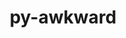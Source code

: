 ---
title: "py-awkward"
layout: cache
categories: [package, develop]
meta: {"compilers": ["none"], "num_specs": 13, "num_specs_by_stack": {"hep": 13, "root": 13}, "oss": ["ubuntu22.04"], "platforms": ["linux"], "stacks": ["hep", "root"], "targets": ["x86_64_v3"], "versions": ["1.10.3"]}
spec_details: [{"compiler": "none", "hash": "4nvt6ereq6efhi63sz7okovily5jjrrl", "os": "ubuntu22.04", "platform": "linux", "size": "-", "stacks": ["hep", "root"], "target": "x86_64_v3", "variants": ["build_system=python_pip"], "versions": ["1.10.3"]}, {"compiler": "none", "hash": "4whbjjo423qjoqg4wshnvrpdxd34hgg2", "os": "ubuntu22.04", "platform": "linux", "size": "-", "stacks": ["hep", "root"], "target": "x86_64_v3", "variants": ["build_system=python_pip"], "versions": ["1.10.3"]}, {"compiler": "none", "hash": "byots36skoumf6yiy4vk62xtwqjbtmqs", "os": "ubuntu22.04", "platform": "linux", "size": "-", "stacks": ["hep", "root"], "target": "x86_64_v3", "variants": ["build_system=python_pip"], "versions": ["1.10.3"]}, {"compiler": "none", "hash": "d6obxpa5amd6muuhkutkxbmexzu5jlne", "os": "ubuntu22.04", "platform": "linux", "size": "-", "stacks": ["hep", "root"], "target": "x86_64_v3", "variants": ["build_system=python_pip"], "versions": ["1.10.3"]}, {"compiler": "none", "hash": "g4pj7zakjhgeo763omdab35unjavig2r", "os": "ubuntu22.04", "platform": "linux", "size": "-", "stacks": ["hep", "root"], "target": "x86_64_v3", "variants": ["build_system=python_pip"], "versions": ["1.10.3"]}, {"compiler": "none", "hash": "hstuukcbzqmnp7gh5koxqg4nebrdxcz2", "os": "ubuntu22.04", "platform": "linux", "size": "-", "stacks": ["hep", "root"], "target": "x86_64_v3", "variants": ["build_system=python_pip"], "versions": ["1.10.3"]}, {"compiler": "none", "hash": "jgp4koainhqwen72ogqetnigs4jrie5r", "os": "ubuntu22.04", "platform": "linux", "size": "-", "stacks": ["hep", "root"], "target": "x86_64_v3", "variants": ["build_system=python_pip"], "versions": ["1.10.3"]}, {"compiler": "none", "hash": "nr3qtepcejqcfqudbkv4wbayatllkiat", "os": "ubuntu22.04", "platform": "linux", "size": "-", "stacks": ["hep", "root"], "target": "x86_64_v3", "variants": ["build_system=python_pip"], "versions": ["1.10.3"]}, {"compiler": "none", "hash": "qfsgmylytgntyup3dslz5yih4kkk7uea", "os": "ubuntu22.04", "platform": "linux", "size": "-", "stacks": ["hep", "root"], "target": "x86_64_v3", "variants": ["build_system=python_pip"], "versions": ["1.10.3"]}, {"compiler": "none", "hash": "rynzpijbcah3p27645buozvlt3jsozbg", "os": "ubuntu22.04", "platform": "linux", "size": "-", "stacks": ["hep", "root"], "target": "x86_64_v3", "variants": ["build_system=python_pip"], "versions": ["1.10.3"]}, {"compiler": "none", "hash": "swki5esyeggwuwobgaowrzmweqsi7dnp", "os": "ubuntu22.04", "platform": "linux", "size": "-", "stacks": ["hep", "root"], "target": "x86_64_v3", "variants": ["build_system=python_pip"], "versions": ["1.10.3"]}, {"compiler": "none", "hash": "ualuzndn4x36vcbx7ajkvoera7b5hdq6", "os": "ubuntu22.04", "platform": "linux", "size": "-", "stacks": ["hep", "root"], "target": "x86_64_v3", "variants": ["build_system=python_pip"], "versions": ["1.10.3"]}, {"compiler": "none", "hash": "ydvfsnvjy27sddtzjw5ksh3adbnqt2eh", "os": "ubuntu22.04", "platform": "linux", "size": "-", "stacks": ["hep", "root"], "target": "x86_64_v3", "variants": ["build_system=python_pip"], "versions": ["1.10.3"]}]
---